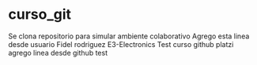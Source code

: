 # curso_git
Se clona repositorio para simular ambiente colaborativo
Agrego esta linea desde usuario Fidel rodriguez E3-Electronics
Test curso github platzi
agrego linea desde github
test
